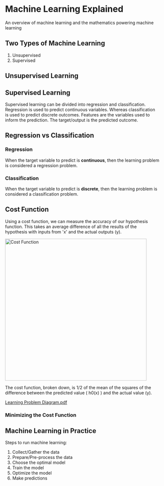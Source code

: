 # Machine Learning Explained
An overview of machine learning and the mathematics powering machine learning

## Two Types of Machine Learning
1. Unsupervised
2. Supervised

## Unsupervised Learning



## Supervised Learning
Supervised learning can be divided into regression and classification. Regression is used to predict continuous variables. Whereas classification is used to predict discrete outcomes. Features are the variables used to inform the prediction. The target/output is the predicted outcome.

## Regression vs Classification

### Regression
When the target variable to predict is **continuous**, then the learning problem is considered a regression problem.

### Classification
When the target variable to predict is **discrete**, then the learning problem is considered a classification problem.


## Cost Function
Using a cost function, we can measure the accuracy of our hypothesis function. This takes an average difference of all the results of the hypothesis with inputs from 'x' and the actual outputs (y).

<img width="462" alt="Cost Function" src="https://user-images.githubusercontent.com/88804543/155618200-9f364b61-b14e-4fa3-82f4-f583d2572d00.png">

The cost function, broken down, is 1/2 of the mean of the squares of the difference between the predicted value ( h0(x) ) and the actual value (y).


[Learning Problem Diagram.pdf](https://github.com/jordanlevy001/Machine-Learning-Explained/files/8137119/Learning.Problem.Diagram.pdf)



### Minimizing the Cost Function








## Machine Learning in Practice

Steps to run machine learning:
1. Collect/Gather the data
2. Prepare/Pre-process the data
3. Choose the optimal model
4. Train the model
5. Optimize the model
6. Make predictions
